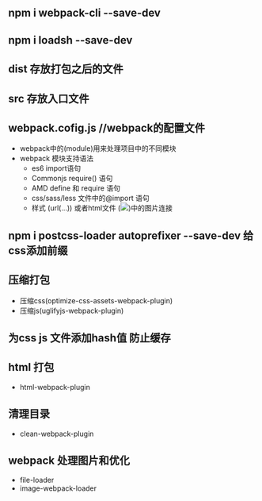 ## npm i webpack-cli --save-dev
## npm i loadsh --save-dev

## dist 存放打包之后的文件
## src 存放入口文件  
## webpack.cofig.js //webpack的配置文件

* webpack中的(module)用来处理项目中的不同模块
* webpack 模块支持语法
  - es6 import语句
  - Commonjs require() 语句
  - AMD define 和 require 语句
  - css/sass/less 文件中的@import 语句
  - 样式 (url(...)) 或者html文件 (<img src = "...">)中的图片连接

## npm i postcss-loader autoprefixer --save-dev 给css添加前缀

## 压缩打包
- 压缩css(optimize-css-assets-webpack-plugin)  
- 压缩js(uglifyjs-webpack-plugin)

## 为css js 文件添加hash值 防止缓存

## html 打包
- html-webpack-plugin

## 清理目录
 - clean-webpack-plugin

## webpack 处理图片和优化
 - file-loader
 - image-webpack-loader